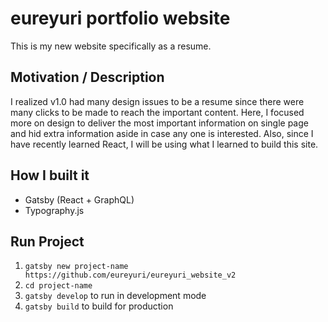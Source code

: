 # eureyuri portfolio website
This is my new website specifically as a resume.

## Motivation / Description
I realized v1.0 had many design issues to be a resume since there were many clicks to be made to reach the important content.
Here, I focused more on design to deliver the most important information on single page and hid extra information aside in case any one is interested.
Also, since I have recently learned React, I will be using what I learned to build this site.

## How I built it
- Gatsby (React + GraphQL)
- Typography.js

## Run Project
1. `gatsby new project-name https://github.com/eureyuri/eureyuri_website_v2`
2. `cd project-name`
3. `gatsby develop` to run in development mode
4. `gatsby build` to build for production

